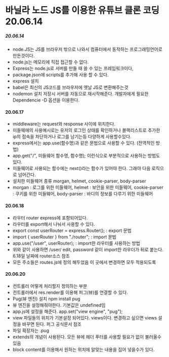 # 바닐라 노드 JS를 이용한 유튜브 클론 코딩 20.06.14

##### 20.06.14

- node.JS는 JS를 브라우저 밖으로 나와서 컴퓨터에서 동작하는 프로그래밍언어로 만든것이다.
- node.js는 메모리에 직접 접근할 수 없다.
- Express는 node.js로 서버를 만들 때 쓸 수 있는 프레임워크이다,
- package.json에 scripts를 추가해 사용 할 수 있다.
- express 설치
- babel은 최신의 JS코드를 브라우저에 옛날 JS로 변환해주는것
- nodemon 설치 저장시 서버를 자동으로 재시작해준다. 개발자에게 필요한 Dependencie -D 옵션을 이용한다.

#### 20.06.17

- middleware는 request와 response 사이에 위치한다.
- 미들웨에의 사용예시로는 유저의 로그인 상태를 확인하거나 블랙리스트로 추가한 ip의 접속을 차단하거나 로그를 남기는등 다양하게 사용할수있다.
- express에서는 app.use(함수명)과 같은 문법으로 사용할 수 있다. (전역적인 방법)
- app.get("/", 미들웨어 함수명, 함수명); 이런식으로 부분적으로 사용하는 방법도 있다.
- 미들웨어로 사용되는 함수에는 next()라는 함수가 있어야 한다. 그래야 다음 로직으로 넘어간다.
- 설치한 미들웨어 종류 morgan, helmet, cookie-parser, body-parser
- morgan : 로그를 위한 미들웨어, helmet : 보안을 위한 미들웨어, cookie-parser : 쿠키를 위한 미들웨어, body-parser : 바디의 정보를 다루기 위한 미들웨어

#### 20.06.18

- 라우터 router express에 포함되어있다.
- 라우터를 export해서 나눠서 사용할 수 있다.
- export const userRouter = express.Router(); : export 문법
- import { userRouter } from "./router"; : import 문법
- app.use("/user", userRouter); : import한 라우터를 사용하는 방법
- 위와 같이 사용하면 /user/ edit, password 같이 import한 라우더가 뒤로 붙는다. 6.18일 날짜에 router소스 참조
- 모든 주소들은 routes.js에 정의 해두었음 이 곳에서 변경하면 모두 적용되도록

#### 20.06.20

- 컨트롤러 어떻게 처리할지 정의하는 부분
- 컨트롤러에서 res.render를 이용해 퍼그(뷰)를 연결할 수 있다.
- Pug(뷰 엔진) 설치 npm install pug
- 뷰 엔진을 설정해줘야한다. 기본값은 undefined임
- app.js에 설정을 해준다. app.set("view engine", "pug");
- view 파일들의 위치가 기본설정 되어있다. views이다. 변경하고 싶으면 views 설정을 바꾸면 된다. 퍼그 공식문서 참조
- 파일 확장자는 .pug
- extends의 개념이 사용된다. 모든 뷰에 헤더 푸터를 사용할 필요가 없이 불러올수있음
- block content를 이용해서 원하는 위치에 알맞는 내용을 집어 넣을수가 있다.
